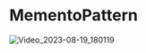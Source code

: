 # MementoPattern
![Video_2023-08-19_180119](https://github.com/Ona-kri4ala-xvatit/MementoPattern/assets/82047084/ff5b2485-30f9-4b4f-8bb0-b7d8da700703)

